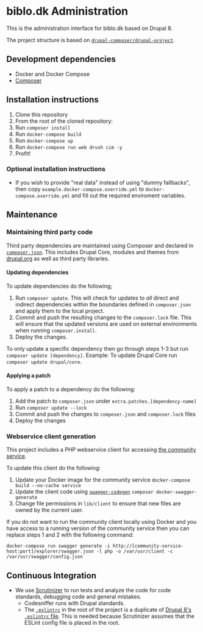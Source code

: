 # biblo.dk Administration

This is the administration interface for biblo.dk based on Drupal 8.

The project structure is based on [`drupal-composer/drupal-project`](https://github.com/drupal-composer/drupal-project).

## Development dependencies

* Docker and Docker Compose
* [Composer](https://getcomposer.org/)

## Installation instructions

1. Clone this repository
2. From the root of the cloned repository:
  1. Run `composer install`
  2. Run `docker-compose build`
  3. Run `docker-compose up`
  4. Run `docker-compose run web drush cim -y`
3. Profit!

### Optional installation instructions

* If you wish to provide "real data" instead of using "dummy fallbacks", then copy `example.docker-compose.override.yml` to `docker-compose.override.yml` and fill out the required enviroment variables.

## Maintenance

### Maintaining third party code
 
Third party dependencies are maintained using Composer and declared in [`composer.json`](composer.json). This includes Drupal Core, modules and themes from [drupal.org](https://www.drupal.org/download) as well as third party libraries.

#### Updating dependencies

To update dependencies do the following;

1. Run `composer update`. This will check for updates to *all* direct and indirect dependencies within the boundaries defined in `composer.json` and apply them to the local project.
2. Commit and push the resulting changes to the `composer.lock` file. This will ensure that the updated versions are used on external environments when running `composer.install`.
3. Deploy the changes.

To only update a specific dependency then go through steps 1-3 but run `composer update [dependency]`. Example: To update Drupal Core run `composer update drupal/core`.

#### Applying a patch

To apply a patch to a dependency do the following:

1. Add the patch to `composer.json` under `extra.patches.[dependency-name]`
2. Run `composer update --lock`
3. Commit and push the changes to `composer.json` and `composer.lock` files
4. Deploy the changes

### Webservice client generation

This project includes a PHP webservice client for accessing [the community service](https://github.com/DBCDK/dbc-community-service).

To update this client do the following:

1. Update your Docker image for the community service `docker-compose build --no-cache service`
2. Update the client code using [`swagger-codegen`](https://github.com/swagger-api/swagger-codegen) `composer docker-swagger-generate`
3. Change file permissions in `lib/client` to ensure that new files are owned by the current user.

If you do not want to run the community client locally using Docker and you have access to a running version of the community service then you can replace steps 1 and 2 with the following command:

`docker-compose run swagger generate -i http://[community-service-host:port]/explorer/swagger.json -l php -o /var/usr/client -c /var/usr/swagger/config.json`

## Continuous Integration

* We use [Scrutinizer](https://scrutinizer-ci.com/g/DBCDK/biblo-admin/) to run tests and analyze the code for code standards, debugging code and general mistakes.
  * Codesniffer runs with Drupal standards.
  * The [`.eslintrc`](.eslintrc) in the root of the project is a duplicate of [Drupal 8's `.eslintrc` file](http://cgit.drupalcode.org/drupal/tree/core/.eslintrc). This is needed because Scrutinizer assumes that the ESLint config file is placed in the root.
